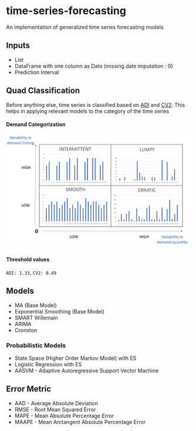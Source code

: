 # time-series-forecasting
An implementation of generalized time series forecasting models

## Inputs
- List
- DataFrame with one column as Date (missing date imputation : 0)
- Prediction Interval

## Quad Classification
Before anything else, time series is classified based on [ADI](https://frepple.com/blog/demand-classification/) and [CV2](https://frepple.com/blog/demand-classification/). This helps in applying relevant models to the category of the time series<br/>
#### Demand Categorization
<img src="archives/forecastability-demand-patterns.png"
     alt="Demand Categorization"
     style="float: center; margin-right: 10px;" 
     width="600" height="310"/>

#### Threshold values
`ADI: 1.33`, `CV2: 0.49`

## Models
- MA (Base Model)
- Exponential Smoothing (Base Model)
- SMART Willemain
- ARIMA
- Cronston
### Probabilistic Models
- State Space (Higher Order Markov Model) with ES
- Logistic Regression with ES
- AASVM - Adaptive Autoregressive Support Vector Machine

## Error Metric
- AAD - Average Absolute Deviation
- RMSE - Root Mean Squared Error
- MAPE - Mean Absolute Percentage Error
- MAAPE - Mean Arctangent Absolute Percentage Error
